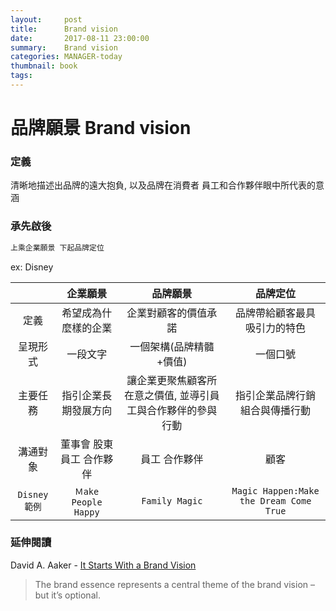 ```yaml
---
layout:     post
title:      Brand vision 
date:       2017-08-11 23:00:00
summary:    Brand vision
categories: MANAGER-today 
thumbnail: book
tags:
---
```


品牌願景 Brand vision
===

### 定義 
清晰地描述出品牌的遠大抱負, 以及品牌在消費者 員工和合作夥伴眼中所代表的意涵

### 承先啟後 
```bash
上乘企業願景 下起品牌定位
```
ex: Disney

| | 企業願景 | 品牌願景 | 品牌定位 |
|:---:|:------:|:------:|:------:|
|定義|希望成為什麼樣的企業|企業對顧客的價值承諾|品牌帶給顧客最具吸引力的特色|
|呈現形式|一段文字|一個架構(品牌精髓+價值)|一個口號|
|主要任務|指引企業長期發展方向|讓企業更聚焦顧客所在意之價值, 並導引員工與合作夥伴的參與行動|指引企業品牌行銷組合與傳播行動|
|溝通對象|董事會 股東 員工 合作夥伴|員工 合作夥伴|顧客|
|`Disney範例`|`Ｍake People Happy`|`Family Magic`|`Magic Happen:Make the Dream Come True`|

### 延伸閱讀 
David A. Aaker - [It Starts With a Brand Vision](https://www.prophet.com/thinking/2014/03/185-it-starts-with-a-brand-vision/) 
>The brand essence represents a central theme of the brand vision – but it’s optional.



